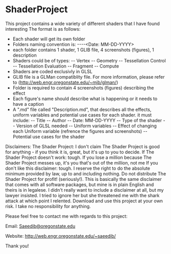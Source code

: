 # ShaderProject
This project contains a wide variety of different shaders that I have found interesting
The format is as follows:
- Each shader will get its own folder
- Folders naming convention is: <A descrptiv name>-<Type of the shader>-<Version of GLSL needed>-<Author>-<Date: MM-DD-YYYY>
- each folder contains 1 shader, 1 GLIB file, 4 screenshots (figures), 1 description
- Shaders could be of types:
-- Vertex
-- Geometry
-- Tessellation Control
-- Tessellation Evaluation
-- Fragment
-- Compute
- Shaders are coded exclusivly in GLSL
- GLIB file is a GLMan compatiblity file. For more information, please refer to (http://web.engr.oregonstate.edu/~mjb/glman/)
- Folder is required to contain 4 screenshots (figures) describing the effect
- Each figure's name should describe what is happening or it needs to have a caption
- A ".md" file called "Description.md", that describes all the effects, uniform variables and potential use cases for each shader. it must include:
-- Title
-- Author
-- Date: MM-DD-YYYY
-- Type of the shader
-- Version of GLSL needed
-- Uniform variables
-- Effect of changing each Uniform variable (refrence the figures and screenshots)
-- Potential use cases for the shader

Disclaimers:
The Shader Project: I don't claim The Shader Project is good for anything - if you think it is, great, but it's up to you to decide. If The Shader Project doesn't work: tough. If you lose a million because The Shader Project messes up, it's you that's out of the million, not me If you don't like this disclaimer: tough. I reserve the right to do the absolute minimum provided by law, up to and including nothing. Do not distribute The Shader Project for profit! (seriously!). This is basically the same disclaimer that comes with all software packages, but mine is in plain English and theirs is in legalese. I didn't really want to include a disclaimer at all, but my lawyer insisted. I tried to ignore her but she threatened me with the shark attack at which point I relented. Download and use this project at your own risk. I take no responsibility for anything.

Please feel free to contact me with regards to this project:

Email: Saeedib@oregonstate.edu

Website: http://web.engr.oregonstate.edu/~saeedib/

Thank you!